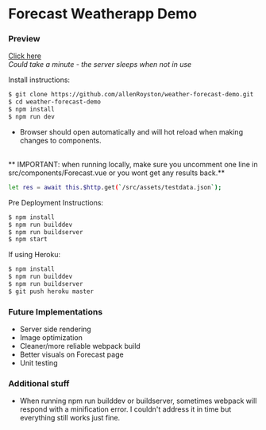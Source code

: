 # Forecast Weatherapp Demo


### Preview
[Click here](https://vue-weather-forecast.herokuapp.com/)
<br>
*Could take a minute - the server sleeps when not in use*
 
Install instructions:
```sh
$ git clone https://github.com/allenRoyston/weather-forecast-demo.git
$ cd weather-forecast-demo
$ npm install
$ npm run dev
```
- Browser should open automatically and will hot reload when making changes to components.  
<br>
** IMPORTANT:  when running locally, make sure you uncomment one line in src/components/Forecast.vue or you wont get any results back.**

```sh
let res = await this.$http.get(`/src/assets/testdata.json`);
```



Pre Deployment Instructions:
```sh
$ npm install
$ npm run builddev
$ npm run buildserver
$ npm start  
```

If using Heroku:
```sh
$ npm install
$ npm run builddev
$ npm run buildserver
$ git push heroku master
```


### Future Implementations
- Server side rendering
- Image optimization
- Cleaner/more reliable webpack build
- Better visuals on Forecast page
- Unit testing


### Additional stuff
- When running npm run builddev or buildserver, sometimes webpack will respond with a minification error.  I couldn't address it in time but everything still works just fine.


